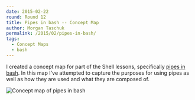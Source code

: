```yaml
---
date: 2015-02-22
round: Round 12
title: Pipes in bash -- Concept Map
author: Morgan Taschuk
permalink: /2015/02/pipes-in-bash/
tags:
  - Concept Maps
  - bash
---
```


I created a concept map for part of the Shell lessons, specifically [pipes in bash](http://swcarpentry.github.io/shell-novice/03-pipefilter.html). In this map I've attempted to capture the purposes for using pipes as well as how they are used and what they are composed of. 

![Concept map of pipes in bash](http://imgur.com/tbnRXWW)
